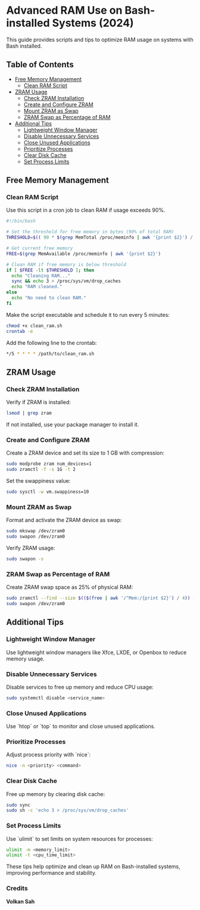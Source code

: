 
# Advanced RAM Use on Bash-installed Systems (2024)

This guide provides scripts and tips to optimize RAM usage on systems with Bash installed.

## Table of Contents
- [Free Memory Management](#free-memory-management)
  - [Clean RAM Script](#clean-ram-script)
- [ZRAM Usage](#zram-usage)
  - [Check ZRAM Installation](#check-zram-installation)
  - [Create and Configure ZRAM](#create-and-configure-zram)
  - [Mount ZRAM as Swap](#mount-zram-as-swap)
  - [ZRAM Swap as Percentage of RAM](#zram-swap-as-percentage-of-ram)
- [Additional Tips](#additional-tips)
  - [Lightweight Window Manager](#lightweight-window-manager)
  - [Disable Unnecessary Services](#disable-unnecessary-services)
  - [Close Unused Applications](#close-unused-applications)
  - [Prioritize Processes](#prioritize-processes)
  - [Clear Disk Cache](#clear-disk-cache)
  - [Set Process Limits](#set-process-limits)

## Free Memory Management

### Clean RAM Script
Use this script in a cron job to clean RAM if usage exceeds 90%.

```bash
#!/bin/bash

# Set the threshold for free memory in bytes (90% of total RAM)
THRESHOLD=$(( 90 * $(grep MemTotal /proc/meminfo | awk '{print $2}') / 100 ))

# Get current free memory
FREE=$(grep MemAvailable /proc/meminfo | awk '{print $2}')

# Clean RAM if free memory is below threshold
if [ $FREE -lt $THRESHOLD ]; then
  echo "Cleaning RAM..."
  sync && echo 3 > /proc/sys/vm/drop_caches
  echo "RAM cleaned."
else
  echo "No need to clean RAM."
fi
```

Make the script executable and schedule it to run every 5 minutes:

```bash
chmod +x clean_ram.sh
crontab -e
```
Add the following line to the crontab:

```bash
*/5 * * * * /path/to/clean_ram.sh
```

## ZRAM Usage

### Check ZRAM Installation
Verify if ZRAM is installed:

```bash
lsmod | grep zram
```
If not installed, use your package manager to install it.

### Create and Configure ZRAM
Create a ZRAM device and set its size to 1 GB with compression:

```bash
sudo modprobe zram num_devices=1
sudo zramctl -f -s 1G -t 2
```
Set the swappiness value:

```bash
sudo sysctl -w vm.swappiness=10
```

### Mount ZRAM as Swap
Format and activate the ZRAM device as swap:

```bash
sudo mkswap /dev/zram0
sudo swapon /dev/zram0
````
Verify ZRAM usage:

```bash
sudo swapon -s
```

### ZRAM Swap as Percentage of RAM
Create ZRAM swap space as 25% of physical RAM:

```bash
sudo zramctl --find --size $(($(free | awk '/^Mem:/{print $2}') / 4)) --mkswap
sudo swapon /dev/zram0
```

## Additional Tips

### Lightweight Window Manager
Use lightweight window managers like Xfce, LXDE, or Openbox to reduce memory usage.

### Disable Unnecessary Services
Disable services to free up memory and reduce CPU usage:

```bash
sudo systemctl disable <service_name>
```

### Close Unused Applications
Use \`htop\` or \`top\` to monitor and close unused applications.

### Prioritize Processes
Adjust process priority with \`nice\`:

```bash
nice -n <priority> <command>
```

### Clear Disk Cache
Free up memory by clearing disk cache:

```bash
sudo sync
sudo sh -c 'echo 3 > /proc/sys/vm/drop_caches'
```

### Set Process Limits
Use \`ulimit\` to set limits on system resources for processes:

```bash
ulimit -m <memory_limit>
ulimit -t <cpu_time_limit>
```

These tips help optimize and clean up RAM on Bash-installed systems, improving performance and stability.
### Credits
**Volkan Sah**
